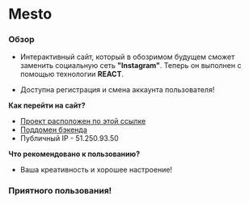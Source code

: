 # Mesto

### Обзор

* Интерактивный сайт, который в обозримом будущем сможет заменить социальную сеть **"Instagram"**. Теперь он выполнен с помощью технологии **REACT**.

* Доступна регистрация и смена аккаунта пользователя!

**Как перейти на сайт?**

* [Проект расположен по этой ссылке](https://billion.nomoredomains.xyz/sign-in)
* [Поддомен бэкенда](https://api.nomoredomains.xyz)
* Публичный IP - 51.250.93.50

**Что рекомендовано к пользованию?**

* Ваша креативность и хорошее настроение!

### Приятного пользования!

